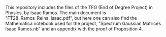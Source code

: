 This repository includes the files of the TFG (End of Degree Project) in Physics, by Isaac Ramos. The main document is "FT28_Ramos_Reina_Isaac.pdf", but here one can also find the Mathematica notebook used for the project, "Spectrum Gaussian Matrices Isaac Ramos.nb" and an appendix with the proof of Proposition 4. 
